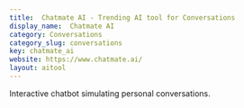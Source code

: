 ```yaml
---
title:  Chatmate AI - Trending AI tool for Conversations
display_name:  Chatmate AI
category: Conversations
category_slug: conversations
key: chatmate_ai
website: https://www.chatmate.ai/
layout: aitool
---
```


Interactive chatbot simulating personal conversations.
